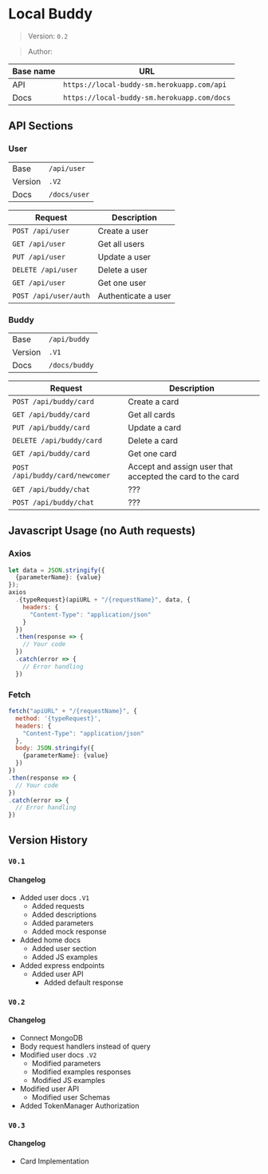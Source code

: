 # Local Buddy

> Version: `0.2`

> Author:

| Base name | URL                                         |
| --------- | ------------------------------------------- |
| API       | `https://local-buddy-sm.herokuapp.com/api`  |
| Docs      | `https://local-buddy-sm.herokuapp.com/docs` |

## API Sections

### User

|         |              |
| ------- | ------------ |
| Base    | `/api/user`  |
| Version | `.V2`        |
| Docs    | `/docs/user` |

| Request               | Description         |
| --------------------- | ------------------- |
| `POST /api/user`      | Create a user       |
| `GET /api/user`       | Get all users       |
| `PUT /api/user`       | Update a user       |
| `DELETE /api/user`    | Delete a user       |
| `GET /api/user`       | Get one user        |
| `POST /api/user/auth` | Authenticate a user |

### Buddy

|         |               |
| ------- | ------------- |
| Base    | `/api/buddy`  |
| Version | `.V1`         |
| Docs    | `/docs/buddy` |

| Request                         | Description                                               |
| ------------------------------- | --------------------------------------------------------- |
| `POST /api/buddy/card`          | Create a card                                             |
| `GET /api/buddy/card`           | Get all cards                                             |
| `PUT /api/buddy/card`           | Update a card                                             |
| `DELETE /api/buddy/card`        | Delete a card                                             |
| `GET /api/buddy/card`           | Get one card                                              |
| `POST /api/buddy/card/newcomer` | Accept and assign user that accepted the card to the card |
| `GET /api/buddy/chat`           | ???                                                       |
| `POST /api/buddy/chat`          | ???                                                       |

## Javascript Usage (no Auth requests)

### Axios

```js
let data = JSON.stringify({
  {parameterName}: {value}
});
axios
  .{typeRequest}(apiURL + "/{requestName}", data, {
    headers: {
      "Content-Type": "application/json"
    }
  })
  .then(response => {
    // Your code
  })
  .catch(error => {
    // Error handling
  })
```

### Fetch

```js
fetch("apiURL" + "/{requestName}", {
  method: '{typeRequest}',
  headers: {
    "Content-Type": "application/json"
  },
  body: JSON.stringify({
    {parameterName}: {value}
  })
})
.then(response => {
  // Your code
})
.catch(error => {
  // Error handling
})
```

## Version History

### `V0.1`

#### Changelog

- Added user docs `.V1`
  - Added requests
  - Added descriptions
  - Added parameters
  - Added mock response
- Added home docs
  - Added user section
  - Added JS examples
- Added express endpoints
  - Added user API
    - Added default response

### `V0.2`

#### Changelog

- Connect MongoDB
- Body request handlers instead of query
- Modified user docs `.V2`
  - Modified parameters
  - Modified examples responses
  - Modified JS examples
- Modified user API
  - Modified user Schemas
- Added TokenManager Authorization

### `V0.3`

#### Changelog

- Card Implementation
